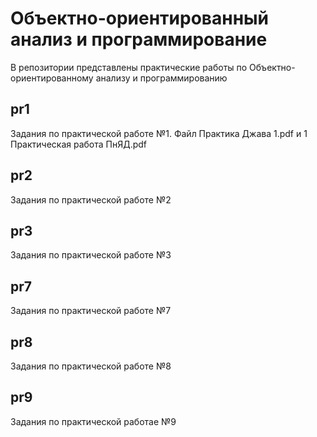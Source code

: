 # Объектно-ориентированный анализ и программирование

В репозитории представлены практические работы по Объектно-ориентированному анализу и программированию

## pr1

Задания по практической работе №1. Файл Практика Джава 1.pdf и 1 Практическая работа ПнЯД.pdf

## pr2

Задания по практической работе №2

## pr3

Задания по практической работе №3

## pr7

Задания по практической работе №7

## pr8

Задания по практической работе №8

## pr9

Задания по практической работае №9

